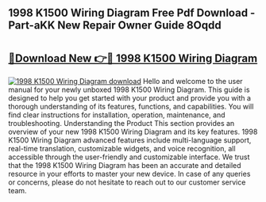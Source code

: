 ## 1998 K1500 Wiring Diagram Free Pdf Download - Part-aKK New Repair Owner Guide 8Oqdd

# <h2><a href="http://dfppfe2.blite.top/?on=1998+K1500+Wiring+Diagram">🔗Download New 👉🔴 1998 K1500 Wiring Diagram</a></h2>

[![1998 K1500 Wiring Diagram download](https://i.imgur.com/lujVjoI.png)](http://dfppfe2.blite.top/?on=1998+K1500+Wiring+Diagram)
Hello and welcome to the user manual for your newly unboxed 1998 K1500 Wiring Diagram. This guide is designed to help you get started with your product and provide you with a thorough understanding of its features, functions, and capabilities. You will find clear instructions for installation, operation, maintenance, and troubleshooting. Understanding the Product This section provides an overview of your new 1998 K1500 Wiring Diagram and its key features. 1998 K1500 Wiring Diagram advanced features include multi-language support, real-time translation, customizable widgets, and voice recognition, all accessible through the user-friendly and customizable interface. We trust that the 1998 K1500 Wiring Diagram has been an accurate and detailed resource in your efforts to master your new device. In case of any queries or concerns, please do not hesitate to reach out to our customer service team.
